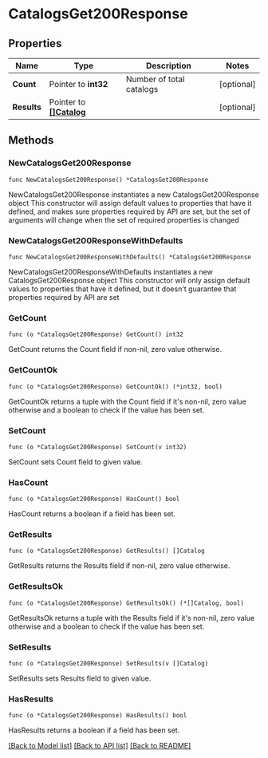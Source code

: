 # CatalogsGet200Response

## Properties

Name | Type | Description | Notes
------------ | ------------- | ------------- | -------------
**Count** | Pointer to **int32** | Number of total catalogs | [optional] 
**Results** | Pointer to [**[]Catalog**](Catalog.md) |  | [optional] 

## Methods

### NewCatalogsGet200Response

`func NewCatalogsGet200Response() *CatalogsGet200Response`

NewCatalogsGet200Response instantiates a new CatalogsGet200Response object
This constructor will assign default values to properties that have it defined,
and makes sure properties required by API are set, but the set of arguments
will change when the set of required properties is changed

### NewCatalogsGet200ResponseWithDefaults

`func NewCatalogsGet200ResponseWithDefaults() *CatalogsGet200Response`

NewCatalogsGet200ResponseWithDefaults instantiates a new CatalogsGet200Response object
This constructor will only assign default values to properties that have it defined,
but it doesn't guarantee that properties required by API are set

### GetCount

`func (o *CatalogsGet200Response) GetCount() int32`

GetCount returns the Count field if non-nil, zero value otherwise.

### GetCountOk

`func (o *CatalogsGet200Response) GetCountOk() (*int32, bool)`

GetCountOk returns a tuple with the Count field if it's non-nil, zero value otherwise
and a boolean to check if the value has been set.

### SetCount

`func (o *CatalogsGet200Response) SetCount(v int32)`

SetCount sets Count field to given value.

### HasCount

`func (o *CatalogsGet200Response) HasCount() bool`

HasCount returns a boolean if a field has been set.

### GetResults

`func (o *CatalogsGet200Response) GetResults() []Catalog`

GetResults returns the Results field if non-nil, zero value otherwise.

### GetResultsOk

`func (o *CatalogsGet200Response) GetResultsOk() (*[]Catalog, bool)`

GetResultsOk returns a tuple with the Results field if it's non-nil, zero value otherwise
and a boolean to check if the value has been set.

### SetResults

`func (o *CatalogsGet200Response) SetResults(v []Catalog)`

SetResults sets Results field to given value.

### HasResults

`func (o *CatalogsGet200Response) HasResults() bool`

HasResults returns a boolean if a field has been set.


[[Back to Model list]](../README.md#documentation-for-models) [[Back to API list]](../README.md#documentation-for-api-endpoints) [[Back to README]](../README.md)


